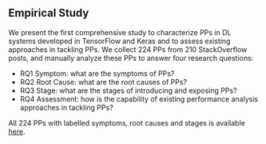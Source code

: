 ## Empirical Study


We present the first comprehensive study to characterize PPs in DL systems developed in TensorFlow and Keras and to assess existing approaches in tackling PPs. We collect 224 PPs from 210 StackOverflow posts, and manually analyze these PPs to answer four research questions:

- RQ1 Symptom: what are the symptoms of PPs?
 - RQ2 Root Cause: what are the root causes of PPs?
 - RQ3 Stage: what are the stages of introducing and exposing PPs?
 - RQ4 Assessment: how is the capability of existing performance analysis approaches in tackling PPs?

All 224 PPs with labelled symptoms, root causes and stages is available [here](https://github.com/DLPerf/DLPerf.github.io/tree/main/empirical_study/empirical_study.csv).

<!-- Our empirical study data could be downloaded [here](https://github.com/DLPerf/DLPerf.github.io/tree/main/empirical_study/empirical_study.csv).
It contains all 224 PPs extracted from 210 Stack Overflow Posts.
The "comment" column describes the part of the post where the PP originate from, espetially helpful for understanding of multiple PPs from the same post.-->
